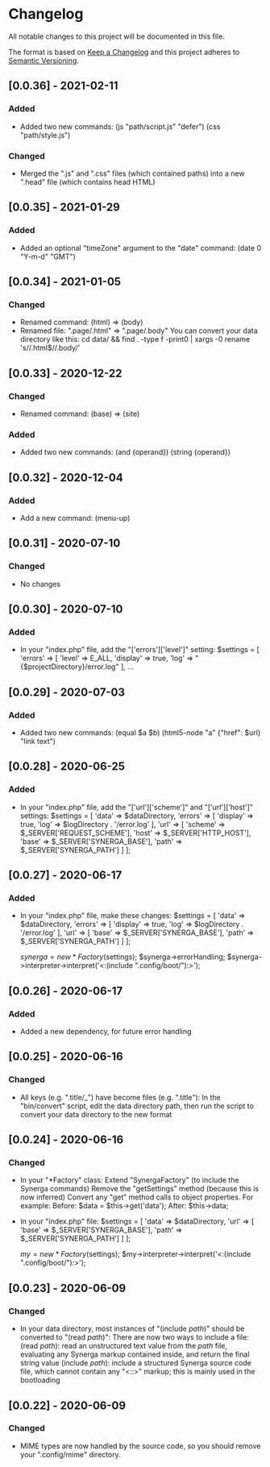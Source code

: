 # Changelog

All notable changes to this project will be documented in this file.

The format is based on [Keep a Changelog](http://keepachangelog.com/en/1.0.0/)
and this project adheres to [Semantic Versioning](http://semver.org/spec/v2.0.0.html).

## [0.0.36] - 2021-02-11
### Added
 - Added two new commands:
	(js "path/script.js" "defer")
	(css "path/style.js")
### Changed
 - Merged the ".js" and ".css" files (which contained paths) into a new ".head" file (which contains head HTML)

## [0.0.35] - 2021-01-29
### Added
 - Added an optional "timeZone" argument to the "date" command:
	(date 0 "Y-m-d" "GMT")


## [0.0.34] - 2021-01-05
### Changed
 - Renamed command: (html) => (body)
 - Renamed file: ".page/.html" => ".page/.body"
	You can convert your data directory like this:
	cd data/ && find . -type f -print0 | xargs -0 rename 's/\/.html$/\/.body/'


## [0.0.33] - 2020-12-22
### Changed
 - Renamed command: (base) => (site)
### Added
 - Added two new commands:
	(and {operand})
	(string {operand})


## [0.0.32] - 2020-12-04
### Added
 - Add a new command:
	(menu-up)


## [0.0.31] - 2020-07-10
### Changed
 - No changes


## [0.0.30] - 2020-07-10
### Added
 - In your "index.php" file, add the "['errors']['level']" setting:
	$settings = [
		'errors' => [
			'level' => E_ALL,
			'display' => true,
			'log' => "{$projectDirectory}/error.log"
		],
		...


## [0.0.29] - 2020-07-03
### Added
 - Added two new commands:
	(equal $a $b)
	(html5-node "a" {"href": $url} "link text")


## [0.0.28] - 2020-06-25
### Added
 - In your "index.php" file, add the "['url']['scheme']" and "['url']['host']" settings:
	$settings = [
		'data' => $dataDirectory,
		'errors' => [
			'display' => true,
			'log' => $logDirectory . '/error.log'
		],
		'url' => [
			'scheme' => $_SERVER['REQUEST_SCHEME'],
			'host' => $_SERVER['HTTP_HOST'],
			'base' => $_SERVER['SYNERGA_BASE'],
			'path' => $_SERVER['SYNERGA_PATH']
		]
	];


## [0.0.27] - 2020-06-17
### Added
 - In your "index.php" file, make these changes:
	$settings = [
		'data' => $dataDirectory,
		'errors' => [
			'display' => true,
			'log' => $logDirectory . '/error.log'
		],
		'url' => [
			'base' => $_SERVER['SYNERGA_BASE'],
			'path' => $_SERVER['SYNERGA_PATH']
		]
	];

	$synerga = new *Factory($settings);
	$synerga->errorHandling;
	$synerga->interpreter->interpret('<:(include ".config/boot/"):>');


## [0.0.26] - 2020-06-17
### Added
- Added a new dependency, for future error handling


## [0.0.25] - 2020-06-16
### Changed
- All keys (e.g. ".title/_") have become files (e.g. ".title"):
	In the "bin/convert" script, edit the data directory path, then run the script to convert your data directory to the new format


## [0.0.24] - 2020-06-16
### Changed
- In your "*Factory" class:
	Extend "SynergaFactory" (to include the Synerga commands)
	Remove the "getSettings" method (because this is now inferred)
	Convert any "get" method calls to object properties. For example:
		Before: $data = $this->get('data');
		After: $this->data;
- In your "index.php" file:
	$settings = [
		'data' => $dataDirectory,
		'url' => [
			'base' => $_SERVER['SYNERGA_BASE'],
			'path' => $_SERVER['SYNERGA_PATH']
		]
	];

	$my = new *Factory($settings);
	$my->interpreter->interpret('<:(include ".config/boot/"):>');


## [0.0.23] - 2020-06-09
### Changed
- In your data directory, most instances of "(include _path_)" should be converted to "(read _path_)":
  There are now two ways to include a file:
    (read _path_): read an unstructured text value from the _path_ file, evaluating any Synerga markup contained inside, and return the final string value
    (include _path_): include a structured Synerga source code file, which cannot contain any "<::>" markup; this is mainly used in the bootloading


## [0.0.22] - 2020-06-09
### Changed
- MIME types are now handled by the source code, so you should remove your ".config/mime" directory.
